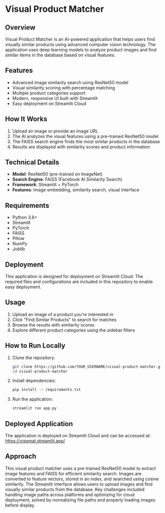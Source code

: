 # Visual Product Matcher

## Overview

Visual Product Matcher is an AI-powered application that helps users find visually similar products using advanced computer vision technology. The application uses deep learning models to analyze product images and find similar items in the database based on visual features.

## Features

- Advanced image similarity search using ResNet50 model
- Visual similarity scoring with percentage matching
- Multiple product categories support
- Modern, responsive UI built with Streamlit
- Easy deployment on Streamlit Cloud

## How It Works

1. Upload an image or provide an image URL
2. The AI analyzes the visual features using a pre-trained ResNet50 model
3. The FAISS search engine finds the most similar products in the database
4. Results are displayed with similarity scores and product information

## Technical Details

- **Model**: ResNet50 (pre-trained on ImageNet)
- **Search Engine**: FAISS (Facebook AI Similarity Search)
- **Framework**: Streamlit + PyTorch
- **Features**: Image embedding, similarity search, visual interface

## Requirements

- Python 3.8+
- Streamlit
- PyTorch
- FAISS
- Pillow
- NumPy
- Joblib

## Deployment

This application is designed for deployment on Streamlit Cloud. The required files and configurations are included in this repository to enable easy deployment.

## Usage

1. Upload an image of a product you're interested in
2. Click "Find Similar Products" to search for matches
3. Browse the results with similarity scores
4. Explore different product categories using the sidebar filters

## How to Run Locally

1. Clone the repository:

   ```bash
   git clone https://github.com/YOUR_USERNAME/visual-product-matcher.git
   cd visual-product-matcher
   ```

2. Install dependencies:

   ```bash
   pip install -r requirements.txt
   ```

3. Run the application:
   ```bash
   streamlit run app.py
   ```

## Deployed Application

The application is deployed on Streamlit Cloud and can be accessed at: https://vispmat.streamlit.app/

## Approach

This visual product matcher uses a pre-trained ResNet50 model to extract image features and FAISS for efficient similarity search. Images are converted to feature vectors, stored in an index, and searched using cosine similarity. The Streamlit interface allows users to upload images and find visually similar products from the database. Key challenges included handling image paths across platforms and optimizing for cloud deployment, solved by normalizing file paths and properly loading images before display.
